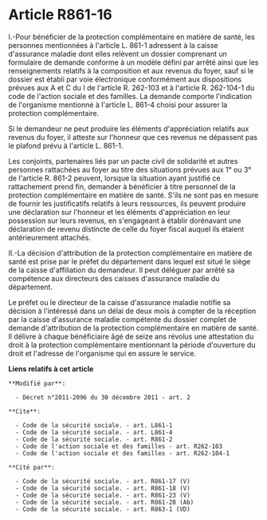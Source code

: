 # Article R861-16

I.-Pour bénéficier de la protection complémentaire en matière de santé, les personnes mentionnées à l'article L. 861-1
adressent à la caisse d'assurance maladie dont elles relèvent un dossier comprenant un formulaire de demande conforme à un
modèle défini par arrêté ainsi que les renseignements relatifs à la composition et aux revenus du foyer, sauf si le dossier
est établi par voie électronique conformément aux dispositions prévues aux A et C du I de l'article R. 262-103  et à
l'article R. 262-104-1 du code de l'action sociale et des familles. La demande comporte l'indication de l'organisme mentionné
à l'article L. 861-4 choisi pour assurer la protection complémentaire. 

Si le demandeur ne peut produire les éléments d'appréciation relatifs aux revenus du foyer, il atteste sur l'honneur que ces
revenus ne dépassent pas le plafond prévu à l'article L. 861-1. 

Les conjoints, partenaires liés par un pacte civil de solidarité et autres personnes rattachées au foyer au titre des
situations prévues aux 1° ou 3° de l'article R. 861-2 peuvent, lorsque la situation ayant justifié ce rattachement prend fin,
demander à bénéficier à titre personnel de la protection complémentaire en matière de santé. S'ils ne sont pas en mesure de
fournir les justificatifs relatifs à leurs ressources, ils peuvent produire une déclaration sur l'honneur et les éléments
d'appréciation en leur possession sur leurs revenus, en s'engageant à établir dorénavant une déclaration de revenu distincte
de celle du foyer fiscal auquel ils étaient antérieurement attachés. 

II.-La décision d'attribution de la protection complémentaire en matière de santé est prise par le préfet du département dans
lequel est situé le siège de la caisse d'affiliation du demandeur. Il peut déléguer par arrêté sa compétence aux directeurs
des caisses d'assurance maladie du département. 

Le préfet ou le directeur de la caisse d'assurance maladie notifie sa décision à l'intéressé dans un délai de deux mois à
compter de la réception par la caisse d'assurance maladie compétente du dossier complet de demande d'attribution de la
protection complémentaire en matière de santé. Il délivre à chaque bénéficiaire âgé de seize ans révolus une attestation du
droit à la protection complémentaire mentionnant la période d'ouverture du droit et l'adresse de l'organisme qui en assure le
service.

**Liens relatifs à cet article**

	**Modifié par**:

	  - Décret n°2011-2096 du 30 décembre 2011 - art. 2

	**Cite**:

	  - Code de la sécurité sociale. - art. L861-1
	  - Code de la sécurité sociale. - art. L861-4
	  - Code de la sécurité sociale. - art. R861-2
	  - Code de l'action sociale et des familles - art. R262-103
	  - Code de l'action sociale et des familles - art. R262-104-1

	**Cité par**:

	  - Code de la sécurité sociale. - art. R861-17 (V)
	  - Code de la sécurité sociale. - art. R861-18 (V)
	  - Code de la sécurité sociale. - art. R861-23 (V)
	  - Code de la sécurité sociale. - art. R861-28 (Ab)
	  - Code de la sécurité sociale. - art. R863-1 (VD)
